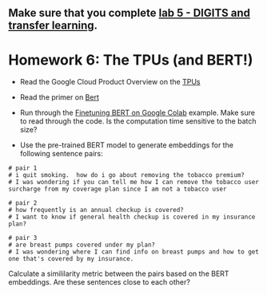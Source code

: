 ## Make sure that you complete [lab 5 - DIGITS and transfer learning](../../week05/labs/lab_digits.md).

# Homework 6: The TPUs (and BERT!)

* Read the Google Cloud Product Overview on the [TPUs](https://cloud.google.com/tpu/)
* Read the primer on [Bert](https://github.com/google-research/bert)
* Run through the [Finetuning BERT on Google Colab](https://colab.research.google.com/github/tensorflow/tpu/blob/master/tools/colab/bert_finetuning_with_cloud_tpus.ipynb) example. Make sure to read through the code.  Is the computation time sensitive to the batch size?

* Use the pre-trained BERT model to generate embeddings for the following sentence pairs:
```
# pair 1
# i quit smoking.  how do i go about removing the tobacco premium?
# I was wondering if you can tell me how I can remove the tobacco user surcharge from my coverage plan since I am not a tobacco user

# pair 2
# how frequently is an annual checkup is covered?
# I want to know if general health checkup is covered in my insurance plan?

# pair 3
# are breast pumps covered under my plan?
# I was wondering where I can find info on breast pumps and how to get one that's covered by my insurance.
```
Calculate a simililarity metric between the pairs based on the BERT embeddings.  Are these sentences close to each other?
